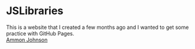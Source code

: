 # JSLibraries
This is a website that I created a few months ago and I wanted to get some practice with GitHub Pages.  
[Ammon Johnson](https://ammon-j.github.io/JSLibraries/)
